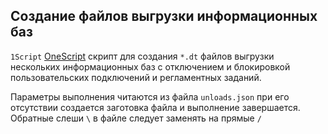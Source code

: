 ﻿Создание файлов выгрузки информационных баз
---------------------------

`1Script` [OneScript](http://oscript.io/docs) скрипт для создания `*.dt` файлов выгрузки нескольких информационных баз c отключением и блокировкой пользовательских подключений и регламентных заданий.

Параметры выполнения читаются из файла `unloads.json` при его отсутствии создается заготовка файла и выполнение завершается. Обратные слеши `\` в файле следует заменять на прямые `/`
